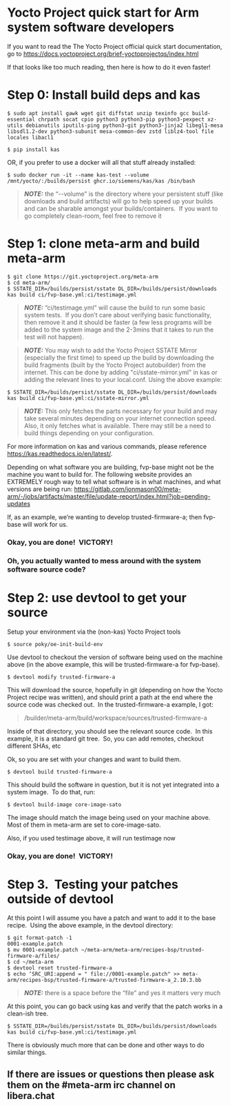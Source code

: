 # **Yocto Project quick start for Arm system software developers**
If you want to read the The Yocto Project official quick start documentation, go to <https://docs.yoctoproject.org/brief-yoctoprojectqs/index.html>

If that looks like too much reading, then here is how to do it even faster!
# **Step 0: Install build deps and kas**
```
$ sudo apt install gawk wget git diffstat unzip texinfo gcc build-essential chrpath socat cpio python3 python3-pip python3-pexpect xz-utils debianutils iputils-ping python3-git python3-jinja2 libegl1-mesa libsdl1.2-dev python3-subunit mesa-common-dev zstd liblz4-tool file locales libacl1

$ pip install kas
```
OR, if you prefer to use a docker will all that stuff already installed:

```
$ sudo docker run -it --name kas-test --volume /mnt/yocto/:/builds/persist ghcr.io/siemens/kas/kas /bin/bash
```

> **_NOTE:_**
> the “--volume” is the directory where your persistent stuff (like downloads and build artifacts) will go to help speed up your builds and can be sharable amongst your builds/containers.  If you want to go completely clean-room, feel free to remove it
# **Step 1: clone meta-arm and build meta-arm**
```
$ git clone https://git.yoctoproject.org/meta-arm
$ cd meta-arm/
$ SSTATE_DIR=/builds/persist/sstate DL_DIR=/builds/persist/downloads kas build ci/fvp-base.yml:ci/testimage.yml
```
> **_NOTE:_**
> “ci/testimage.yml” will cause the build to run some basic system tests.  If you don’t care about verifying basic functionality, then remove it and it should be faster (a few less programs will be added to the system image and the 2-3mins that it takes to run the test will not happen).

> **_NOTE:_**
> You may wish to add the Yocto Project SSTATE Mirror (especially the first time) to speed up the build by downloading the build fragments (built by the Yocto Project autobuilder) from the internet.  This can be done by adding "ci/sstate-mirror.yml" in kas or adding the relevant lines to your local.conf.  Using the above example:

```
$ SSTATE_DIR=/builds/persist/sstate DL_DIR=/builds/persist/downloads kas build ci/fvp-base.yml:ci/sstate-mirror.yml
```

> **_NOTE:_**
> This only fetches the parts necessary for your build and may take several minutes depending on your internet connection speed.  Also, it only fetches what is available.  There may still be a need to build things depending on your configuration.

For more information on kas and various commands, please reference <https://kas.readthedocs.io/en/latest/>.

Depending on what software you are building, fvp-base might not be the machine you want to build for.
The following website provides an EXTREMELY rough way to tell what software is in what machines, and what versions are being run:
<https://gitlab.com/jonmason00/meta-arm/-/jobs/artifacts/master/file/update-report/index.html?job=pending-updates>

If, as an example, we’re wanting to develop trusted-firmware-a; then fvp-base will work for us. 

### **Okay, you are done!  VICTORY!**
### **Oh, you actually wanted to mess around with the system software source code?**
# **Step 2: use devtool to get your source**
Setup your environment via the (non-kas) Yocto Project tools

```
$ source poky/oe-init-build-env
```

Use devtool to checkout the version of software being used on the machine above (in the above example, this will be trusted-firmware-a for fvp-base).

```
$ devtool modify trusted-firmware-a
```

This will download the source, hopefully in git (depending on how the Yocto Project recipe was written), and should print a path at the end where the source code was checked out.  In the trusted-firmware-a example, I got:

> /builder/meta-arm/build/workspace/sources/trusted-firmware-a

Inside of that directory, you should see the relevant source code.  In this example, it is a standard git tree.  So, you can add remotes, checkout different SHAs, etc

Ok, so you are set with your changes and want to build them.

```
$ devtool build trusted-firmware-a
```

This should build the software in question, but it is not yet integrated into a system image.  To do that, run:

```
$ devtool build-image core-image-sato
```

The image should match the image being used on your machine above.  Most of them in meta-arm are set to core-image-sato.  

Also, if you used testimage above, it will run testimage now
### **Okay, you are done!  VICTORY!**
# **Step 3.  Testing your patches outside of devtool**
At this point I will assume you have a patch and want to add it to the base recipe.  Using the above example, in the devtool directory:
```
$ git format-patch -1
0001-example.patch
$ mv 0001-example.patch ~/meta-arm/meta-arm/recipes-bsp/trusted-firmware-a/files/
$ cd ~/meta-arm
$ devtool reset trusted-firmware-a
$ echo ‘SRC_URI:append = " file://0001-example.patch" >> meta-arm/recipes-bsp/trusted-firmware-a/trusted-firmware-a_2.10.3.bb
```

> **_NOTE:_**
> there is a space before the “file” and yes it matters very much

At this point, you can go back using kas and verify that the patch works in a clean-ish tree.

```
$ SSTATE_DIR=/builds/persist/sstate DL_DIR=/builds/persist/downloads kas build ci/fvp-base.yml:ci/testimage.yml
```

There is obviously much more that can be done and other ways to do similar things.

## **If there are issues or questions then please ask them on the #meta-arm irc channel on libera.chat**
